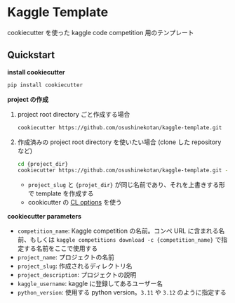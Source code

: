 # Kaggle Template

cookiecutter を使った kaggle code competition 用のテンプレート

## Quickstart

**install cookiecutter**

```bash
pip install cookiecutter
```

**project の作成**

1. project root directory ごと作成する場合

    ```bash
    cookiecutter https://github.com/osushinekotan/kaggle-template.git
    ```

2. 作成済みの project root directory を使いたい場合 (clone した repository など)

    ```bash
    cd {project_dir}
    cookiecutter https://github.com/osushinekotan/kaggle-template.git -f -o ../
    ```

    - `project_slug` と `{projet_dir}` が同じ名前であり、それを上書きする形で template を作成する
    - cookicutter の [CL options](https://cookiecutter.readthedocs.io/en/1.7.0/advanced/cli_options.html) を使う

**cookiecutter parameters**

- `competition_name`: Kaggle competition の名前。コンペ URL に含まれる名前、もしくは `kaggle competitions download -c {competition_name}` で指定する名前をここで使用する
- `project_name`: プロジェクトの名前
- `project_slug`: 作成されるディレクトリ名
- `project_description`: プロジェクトの説明
- `kaggle_username`: kaggle に登録してあるユーザー名
- `python_version`: 使用する python version。`3.11` や `3.12` のように指定する
